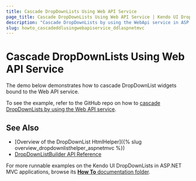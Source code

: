 ```yaml
---
title: Cascade DropDownLists Using Web API Service
page_title: Cascade DropDownLists Using Web API Service | Kendo UI DropDownList HtmlHelper for ASP.NET MVC
description: "Cascade DropDownLists by using the WebApi service in ASP.NET MVC applications."
slug: howto_cascadeddlusingwebapiservice_ddlaspnetmvc
---
```


# Cascade DropDownLists Using Web API Service

The demo below demonstrates how to cascade DropDownList widgets bound to the Web API service.

To see the example, refer to the GitHub repo on how to [cascade DropDownLists by using the Web API service](https://github.com/telerik/ui-for-aspnet-mvc-examples/tree/master/dropdownlist/KendoDropDownListCascadeWebApi).

## See Also

* [Overview of the DropDownList HtmlHelper]({% slug overview_dropdownlisthelper_aspnetmvc %})
* [DropDownListBuilder API Reference](http://docs.telerik.com/aspnet-mvc/api/Kendo.Mvc.UI.Fluent/DropDownListBuilder)

For more runnable examples on the Kendo UI DropDownLists in ASP.NET MVC applications, browse its [**How To** documentation folder](/helpers/dropdownlist/how-to/).
